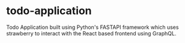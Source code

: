 # todo-application
Todo Application built using Python's FASTAPI framework which uses strawberry to interact with the React based frontend using GraphQL.
